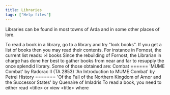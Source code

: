 ```yaml
---
title: Libraries
tags: ["Help files"]
---
```

Libraries can be found in most towns of Arda and in some other places of
lore.

To read a book in a library, go to a library and try "look books". If
you get a list of books then you may read their contents. For instance
in Fornost, the current list reads: \>l books Since the rebuilding of
Fornost, the Librarian in charge has done her best to gather books from
near and far to resupply the once splendid library. Some of those
obtained are: Combat ====== 'MUME Combat' by Radorac II (TA 2853) 'An
Introduction to MUME Combat' by Petrel History ======= 'Of the Fall of
the Northern Kingdom of Arnor and the Successor States' by Quenaire of
Imladris To read a book, you need to either read \<title\> or view
\<title\> where

<title>

is given above in quotes. You need specify only the initial part of the
title which makes it unique in the library: eg read m \[reads the 1st
Book 'MUME Combat', not case sensitive\] read a \[reads the 2nd Book 'An
Introduction...' etc.\] If there's more than one book beginning with the
same word, you need to specify some entire words: for example, read the
stones \[and not 'read the st'\] Certain books are divided into
chapters: for these book, you can: read \<title\> all - Read the entire
book read \<title\> contents - Read the book's introduction and index
read \<title\> chapter \<N\> - Only read chapter N - eg: read t chapter
5 Note that books are written in a script based on the language used by
the author, so a book written by a man will probably be in Westron,
while one writen by an elf would be Sindarin or Quenya. If you have less
than 100% skill in that language, you will only be able to decipher some
of the text.

If you want to add a book of yours to a library, please read the News
board for some information, and contact a [Vala](Ainur "wikilink") in
order to receive writing guidelines.
